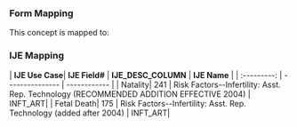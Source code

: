 ### Form Mapping
This concept is mapped to:

### IJE Mapping
| **IJE Use Case**| **IJE Field#** |  **IJE_DESC_COLUMN**   |  **IJE Name**  |
| :---------: | --------------- | ------------ |
| Natality| 241 | Risk Factors--Infertility: Asst. Rep. Technology  (RECOMMENDED ADDITION EFFECTIVE 2004) | INFT_ART|
| Fetal Death| 175 | Risk Factors--Infertility: Asst. Rep. Technology (added after 2004) | INFT_ART|
